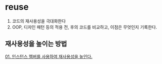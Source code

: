# reuse
1. 코드의 재사용성을 극대화한다
2. OOP, 디자인 패턴 등의 적용 전, 후의 코드를 비교하고, 이점은 무엇인지 기록한다.

## 재사용성을 높이는 방법
[01. 인스턴스 멤버를 사용하여 재사용성을 높인다.](https://github.com/cgkim449/reuse/blob/master/documents/01.%20%EC%9D%B8%EC%8A%A4%ED%84%B4%EC%8A%A4%20%EB%A9%A4%EB%B2%84%EB%A5%BC%20%EC%82%AC%EC%9A%A9%ED%95%98%EC%97%AC%20%EC%9E%AC%EC%82%AC%EC%9A%A9%EC%84%B1%EC%9D%84%20%EB%86%92%EC%9D%B8%EB%8B%A4.md)
